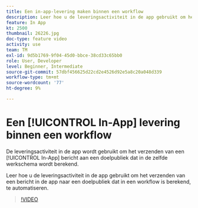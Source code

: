 ```yaml
---
title: Een in-app-levering maken binnen een workflow
description: Leer hoe u de leveringsactiviteit in de app gebruikt om het verzenden van een bericht in de app naar een doelpubliek dat in een workflow is berekend, te automatiseren.
feature: In App
kt: 2500
thumbnail: 26226.jpg
doc-type: feature video
activity: use
team: TM
exl-id: 9d5b1769-9f04-45d0-bbce-38cd33c65bb0
role: User, Developer
level: Beginner, Intermediate
source-git-commit: 57dbf456625d22cd2e4526d92e5a8c20a048d339
workflow-type: tm+mt
source-wordcount: '77'
ht-degree: 9%

---
```


# Een [!UICONTROL In-App] levering binnen een workflow

De leveringsactiviteit in de app wordt gebruikt om het verzenden van een [!UICONTROL In-App] bericht aan een doelpubliek dat in de zelfde werkschema wordt berekend.

Leer hoe u de leveringsactiviteit in de app gebruikt om het verzenden van een bericht in de app naar een doelpubliek dat in een workflow is berekend, te automatiseren.

>[!VIDEO](https://video.tv.adobe.com/v/26226?quality=12)

